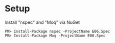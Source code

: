 ﻿Setup
=====

Install "nspec" and "Moq" via NuGet

	PM> Install-Package nspec -ProjectName E06.Spec
	PM> Install-Package Moq -ProjectName E06.Spec

